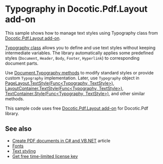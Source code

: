# Typography in Docotic.Pdf.Layout add-on
This sample shows how to manage text styles using Typography class from [Docotic.Pdf.Layout add-on](https://www.nuget.org/packages/BitMiracle.Docotic.Pdf.Layout/).

[Typography class](https://bitmiracle.com/pdf-library/api/layout/typography) allows you to define and use text styles without keeping intermediate variables.
The library automatically applies some predefined styles (`Document`, `Header`, `Body`, `Footer`, `Hyperlink`) to corresponding document parts.

Use [Document.Typography methods](https://bitmiracle.com/pdf-library/api/layout/document-typography)
to modify standard styles or provide custom `Typography` implementation.
Later, use `Typography` object in [PageLayout.TextStyle(Func<Typography, TextStyle>)](https://bitmiracle.com/pdf-library/api/layout/pagelayout-textstyle#pagelayout_textstyle_system_func_layout_typography_layout_textstyle__),
[LayoutContainer.TextStyle(Func<Typography, TextStyle>)](https://bitmiracle.com/pdf-library/api/layout/layoutcontainer-textstyle#layoutcontainer_textstyle_system_func_layout_typography_layout_textstyle__),
[TextContainer.Style(Func<Typography, TextStyle>)](https://bitmiracle.com/pdf-library/api/layout/textcontainer-style#textcontainer_style_system_func_layout_typography_layout_textstyle__),
and other similar methods.

This sample code uses free [Docotic.Pdf.Layout add-on](https://www.nuget.org/packages/BitMiracle.Docotic.Pdf.Layout/) for Docotic.Pdf library.

## See also
* [Create PDF documents in C# and VB.NET](https://bitmiracle.com/pdf-library/create-pdf.aspx) article
* [Fonts](/Samples/Layout/Fonts)
* [Text styling](/Samples/Layout/TextStyling)
* [Get free time-limited license key](https://bitmiracle.com/pdf-library/download-pdf-library.aspx)